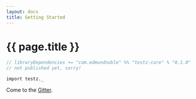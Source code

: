 ```yaml
---
layout: docs
title: Getting Started
---
```


# {{ page.title }}

```scala
// libraryDependencies += "com.edmundnoble" %% "testz-core" % "0.1.0"
// not published yet, sorry!
```

```tut:silent
import testz._
```

Come to the [Gitter](https://gitter.im/scalaz/testz).
